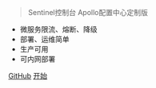 > Sentinel控制台 Apollo配置中心定制版

* 微服务限流、熔断、降级
* 部署、运维简单
* 生产可用
* 可内网部署

[GitHub](https://github.com/Anilople/Sentinel)
[开始](zh/README)